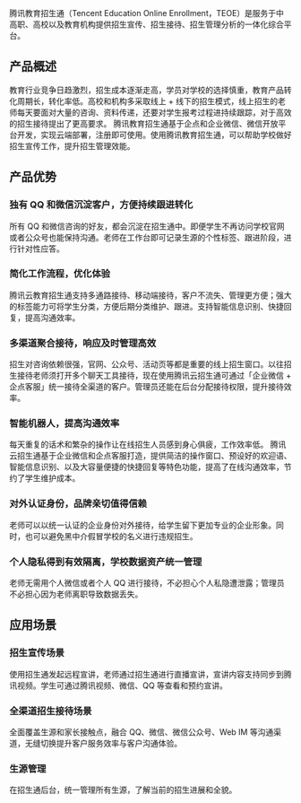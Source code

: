 腾讯教育招生通（Tencent Education Online Enrollment，TEOE）是服务于中高职、高校以及教育机构提供招生宣传、招生接待、招生管理分析的一体化综合平台。

## 产品概述
教育行业竞争日趋激烈，招生成本逐渐走高，学员对学校的选择慎重，教育产品转化周期长，转化率低。高校和机构多采取线上 + 线下的招生模式，线上招生的老师每天要面对大量的咨询、资料传递，还要对学生报考过程进持续跟踪，对于高效的招生接待提出了更高要求。
腾讯教育招生通基于企点和企业微信、微信开放平台开发，实现云端部署，注册即可使用。使用腾讯教育招生通，可以帮助学校做好招生宣传工作，提升招生管理效能。

## 产品优势
### 独有 QQ 和微信沉淀客户，方便持续跟进转化
所有 QQ 和微信咨询的好友，都会沉淀在招生通中。即便学生不再访问学校官网或者公众号也能保持沟通。老师在工作台即可记录生源的个性标签、跟进阶段，进行针对性应答。
### 简化工作流程，优化体验 
腾讯云教育招生通支持多通路接待、移动端接待，客户不流失、管理更方便；强大的标签能力可将学生分类，方便后期分类维护、跟进。支持智能信息识别、快捷回复，提高沟通效率。
### 多渠道聚合接待，响应及时管理高效
招生对咨询依赖很强，官网、公众号、活动页等都是重要的线上招生窗口。以往招生接待老师须打开多个聊天工具接待，现在使用腾讯云招生通可通过「企业微信 + 企点客服」统一接待全渠道的客户。管理员还能在后台分配接待权限，提升接待效率。
### 智能机器人，提高沟通效率
每天重复的话术和繁杂的操作让在线招生人员感到身心俱疲，工作效率低。
腾讯云招生通基于企业微信和企点客服打造，提供简洁的操作窗口、预设好的欢迎语、智能信息识别、以及大容量便捷的快捷回复等特色功能，提高了在线沟通效率，节约了学生维护成本。
### 对外认证身份，品牌亲切值得信赖
老师可以以统一认证的企业身份对外接待，给学生留下更加专业的企业形象。同时，也可以避免黑中介假冒学校的名义进行违规招生。
### 个人隐私得到有效隔离，学校数据资产统一管理
老师无需用个人微信或者个人 QQ 进行接待，不必担心个人私隐遭泄露；管理员不必担心因为老师离职导致数据丢失。

## 应用场景
### 招生宣传场景
使用招生通发起远程宣讲，老师通过招生通进行直播宣讲，宣讲内容支持同步到腾讯视频。学生可通过腾讯视频、微信、QQ 等查看和预约宣讲。
### 全渠道招生接待场景
全面覆盖生源和家长接触点，融合 QQ、微信、微信公众号、Web IM 等沟通渠道，无缝切换提升客户服务效率与客户沟通体验。
### 生源管理
在招生通后台，统一管理所有生源，了解当前的招生进展和全貌。
